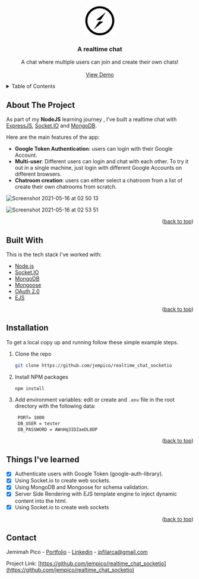 <div id="top"></div>


<!-- PROJECT LOGO -->
<br />
<div align="center">
  <a href="https://github.com/jempico/realtime_chat_socketio">
    <img src="public/images/socket-io.png" alt="Logo" width="80" height="80">
  </a>

  <h3 align="center">A realtime chat</h3>

  <p align="center">
    A chat where multiple users can join and create their own chats!
    <br />
    <br />
    <a href="https://vast-ocean-47639.herokuapp.com/login">View Demo</a>
  </p>
</div>



<!-- TABLE OF CONTENTS -->
<details>
  <summary>Table of Contents</summary>
  <ol>
    <li><a href="#about-the-project">About The Project</a></li>
    <li><a href="#built-with">Built With</a></li>
    <li><a href="#installation">Installation</a></li>
    <li><a href="#things-ive-learned">Things I've Learned</a></li>
    <li><a href="#contact">Contact</a></li>
  </ol>
</details>



<!-- ABOUT THE PROJECT -->
## About The Project

As part of my <b>NodeJS</b> learning journey , I've built a realtime chat with <a href="https://expressjs.com/">ExpressJS</a>, <a href="https://socket.io/">Socket.IO</a> and <a href="https://www.mongodb.com/">MongoDB</a>.

Here are the main features of the app:
* <b>Google Token Authentication</b>: users can login with their Google Account.
* <b>Multi-user</b>: Different users can login and chat with each other. To try it out in a single machine, just login with different Google Accounts on different browsers.
* <b>Chatroom creation</b>: users can either select a chatroom from a list of create their own chatrooms from scratch.


![Screenshot 2021-05-16 at 02 50 13](https://user-images.githubusercontent.com/25463174/118382091-1725d300-b5f2-11eb-90a0-f7aa8559b267.png)

![Screenshot 2021-05-16 at 02 53 51](https://user-images.githubusercontent.com/25463174/118382084-f9586e00-b5f1-11eb-91be-396d2510036c.png)


<p align="right">(<a href="#top">back to top</a>)</p>



## Built With

This is the tech stack I've worked with:

* [Node.js](https://nodejs.dev/)
* [Socket.IO](https://socket.io/)
* [MongoDB](https://www.mongodb.com/)
* [Mongoose](https://mongoosejs.com/)
* [OAuth 2.0](https://developers.google.com/identity/protocols/oauth2)
* [EJS](https://ejs.co/)


<p align="right">(<a href="#top">back to top</a>)</p>



<!-- GETTING STARTED -->
## Installation

To get a local copy up and running follow these simple example steps.

1. Clone the repo
   ```sh
   git clone https://github.com/jempico/realtime_chat_socketio
   ```
3. Install NPM packages
   ```sh
   npm install
   ```
4. Add environment variables: edit or create and `.env` file in the root directory with the following data: 
   ```
    PORT= 1000
    DB_USER = tester
    DB_PASSWORD = AWnHq3IDZaeDL8DP
   ```

<p align="right">(<a href="#top">back to top</a>)</p>


## Things I've learned

- [x] Authenticate users with Google Token (google-auth-library).
- [x] Using Socket.io to create web sockets.
- [x] Using MongoDB and Mongoose for schema validation.
- [x] Server Side Rendering with EJS template engine to inject dynamic content into the html.
- [x] Using Socket.io to create web sockets

<p align="right">(<a href="#top">back to top</a>)</p>




<!-- CONTACT -->
## Contact

Jemimah Pico - [Portfolio](https://jempico.com) - [Linkedin](http://linkedin.com/in/jempico) - jpfilarca@gmail.com 

Project Link: [https://github.com/jempico/realtime_chat_socketio](https://github.com/jempico/realtime_chat_socketio)
